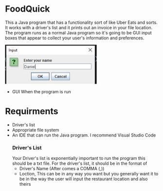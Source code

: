 # FoodQuick
This a Java program that has a functionality sort of like Uber Eats and sorts. It works with a driver's list and it prints out an invoice in your file location.
The program runs as a normal Java program so it's going to be GUI input boxes that appear to collect your user's information and preferences.

![GUI when the program is running](Images/GUIIMAGE.png)

* GUI When the program is run
  
# Requirments
* Driver's list
* Appropriate file system
* An IDE that can run the Java program. I recommend Visual Studio Code
  ### Driver's List
  Your Driver's list is exponentially important to run the program this should be a txt file.
  For the driver's list, it should be in the format of
  * Driver's Name (After comes a COMMA (,))
  * Loction, This can be in any way you want but you generally want it to be in the way the user will input the  restaurant location and also theirs
